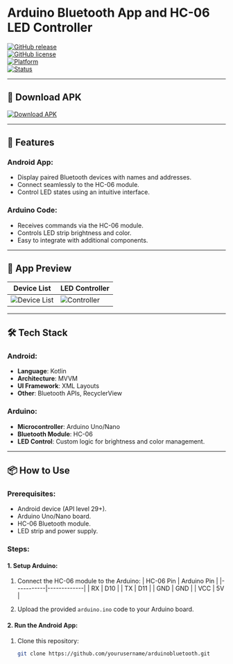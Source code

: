# Arduino Bluetooth App and HC-06 LED Controller

[![GitHub release](https://img.shields.io/github/v/release/yourusername/arduinobluetooth?style=flat-square)](https://github.com/yourusername/arduinobluetooth/releases)  
[![GitHub license](https://img.shields.io/github/license/yourusername/arduinobluetooth?style=flat-square)](LICENSE)  
[![Platform](https://img.shields.io/badge/platform-Android%20&%20Arduino-brightgreen?style=flat-square)](#)  
[![Status](https://img.shields.io/badge/status-Completed-blue?style=flat-square)](#)  

---

## 📱 Download APK

[![Download APK](https://img.shields.io/badge/Download-APK-blue?style=for-the-badge&logo=android)]([https://github.com/Shlok-Android-Dev/Arduino-Bluetooth/blob/main/app/release/Arduino%20Bluetooth.apk])

---

## 🎯 Features

### Android App:
- Display paired Bluetooth devices with names and addresses.
- Connect seamlessly to the HC-06 module.
- Control LED states using an intuitive interface.
  
### Arduino Code:
- Receives commands via the HC-06 module.
- Controls LED strip brightness and color.
- Easy to integrate with additional components.

---

## 📱 App Preview

| **Device List** | **LED Controller** |
|------------------|--------------------|
| ![Device List](path/to/device-list-image.png) | ![Controller](path/to/controller-image.png) |

---

## 🛠️ Tech Stack

### Android:
- **Language**: Kotlin  
- **Architecture**: MVVM  
- **UI Framework**: XML Layouts  
- **Other**: Bluetooth APIs, RecyclerView

### Arduino:
- **Microcontroller**: Arduino Uno/Nano  
- **Bluetooth Module**: HC-06  
- **LED Control**: Custom logic for brightness and color management.

---

## 📦 How to Use

### Prerequisites:
- Android device (API level 29+).
- Arduino Uno/Nano board.
- HC-06 Bluetooth module.
- LED strip and power supply.

### Steps:

#### 1. **Setup Arduino**:
1. Connect the HC-06 module to the Arduino:
   | HC-06 Pin | Arduino Pin |
   |-----------|-------------|
   | RX        | D10         |
   | TX        | D11         |
   | GND       | GND         |
   | VCC       | 5V          |

2. Upload the provided `arduino.ino` code to your Arduino board.

#### 2. **Run the Android App**:
1. Clone this repository:
   ```bash
   git clone https://github.com/yourusername/arduinobluetooth.git
